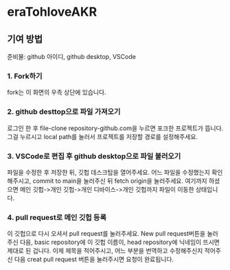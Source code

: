 # eraTohloveAKR
 
## 기여 방법
준비물: github 아이디, github desktop, VSCode

### 1. Fork하기
fork는 이 화면의 우측 상단에 있습니다.
### 2. github desttop으로 파일 가져오기
로그인 한 후 file-clone repository-github.com을 누르면 포크한 프로젝트가 뜹니다.
그걸 누르시고 local path를 눌러서 프로젝트를 저장할 경로를 설정해주세요.
### 3. VSCode로 편집 후 github desktop으로 파일 불러오기
파일을 수정한 후 저장한 뒤, 깃헙 데스크탑을 열어주세요.
어느 파일을 수정했는지 확인해주시고, commit to main을 눌러주신 뒤 fetch origin을 눌러주세요.
여기까지 하셨으면 메인 깃헙->개인 깃헙->개인 디바이스->개인 깃헙까지 파일이 이동한 상태입니다.
### 4. pull request로 메인 깃헙 등록
이 깃헙으로 다시 오셔서 pull request를 눌러주세요.
New pull request버튼을 눌러주신 다음, basic repository에 이 깃헙 이름이, head repository에 닉네임이 뜨시면 제대로 된 겁니다.
이제 제목을 적어주시고, 어느 부분을 번역하고 수정해주신지 적어주신 다음 creat pull request 버튼을 눌러주시면 요청이 완료됩니다.
